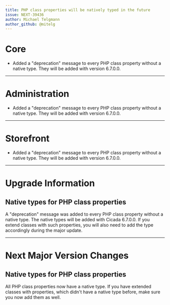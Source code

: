```yaml
---
title: PHP class properties will be natively typed in the future
issue: NEXT-39436
author: Michael Telgmann
author_github: @mitelg
---
```

# Core
* Added a "deprecation" message to every PHP class property without a native type. They will be added with version 6.7.0.0.
___
# Administration
* Added a "deprecation" message to every PHP class property without a native type. They will be added with version 6.7.0.0.
___
# Storefront
* Added a "deprecation" message to every PHP class property without a native type. They will be added with version 6.7.0.0.
___
# Upgrade Information
## Native types for PHP class properties
A "deprecation" message was added to every PHP class property without a native type.
The native types will be added with Cicada 6.7.0.0.
If you extend classes with such properties, you will also need to add the type accordingly during the major update. 
___
# Next Major Version Changes
## Native types for PHP class properties
All PHP class properties now have a native type.
If you have extended classes with properties, which didn't have a native type before, make sure you now add them as well.
